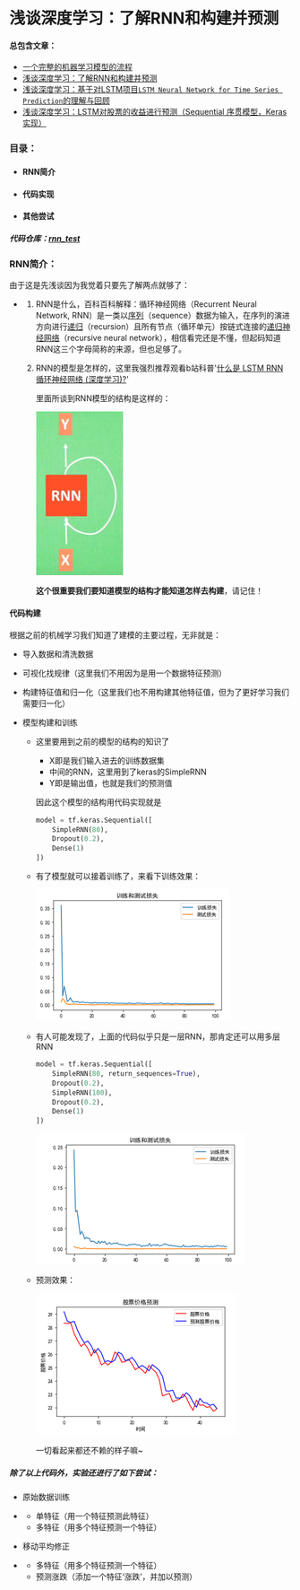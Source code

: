 # 浅谈深度学习：了解RNN和构建并预测

#### 总包含文章：

* [一个完整的机器学习模型的流程](https://blog.csdn.net/linxinloningg/article/details/121685647)
* [浅谈深度学习：了解RNN和构建并预测](https://blog.csdn.net/linxinloningg/article/details/121881042)
* [浅谈深度学习：基于对LSTM项目`LSTM Neural Network for Time Series Prediction`的理解与回顾](https://blog.csdn.net/linxinloningg/article/details/121881068)
* [浅谈深度学习：LSTM对股票的收益进行预测（Sequential 序贯模型，Keras实现）](https://blog.csdn.net/linxinloningg/article/details/121881117)

### 目录：

* #### RNN简介

* #### 代码实现

* #### 其他尝试

##### 代码仓库：[rnn_test](https://github.com/linxinloningg/lstm_learn_test/tree/main/rnn_test)

### RNN简介：

由于这是先浅谈因为我觉着只要先了解两点就够了：

* 1. RNN是什么，百科百科解释：循环神经网络（Recurrent Neural Network, RNN）是一类以[序列](https://baike.baidu.com/item/序列/1302588)（sequence）数据为输入，在序列的演进方向进行[递归](https://baike.baidu.com/item/递归/1740695)（recursion）且所有节点（循环单元）按链式连接的[递归神经网络](https://baike.baidu.com/item/递归神经网络/16020230)（recursive neural network），相信看完还是不懂，但起码知道RNN这三个字母简称的来源，但也足够了。

  2. RNN的模型是怎样的，这里我强烈推荐观看b站科普'[什么是 LSTM RNN 循环神经网络 (深度学习)?](https://www.bilibili.com/video/BV1Vx411j7xF?)'

     里面所谈到RNN模型的结构是这样的：

     ![RNN模型的结构](Readme.assets/image-20211211212615271.png)

     **这个很重要我们要知道模型的结构才能知道怎样去构建**，请记住！

#### 代码构建

根据之前的机械学习我们知道了建模的主要过程，无非就是：

* 导入数据和清洗数据

* 可视化找规律（这里我们不用因为是用一个数据特征预测）

* 构建特征值和归一化（这里我们也不用构建其他特征值，但为了更好学习我们需要归一化）

* 模型构建和训练

  * 这里要用到之前的模型的结构的知识了

    * X即是我们输入进去的训练数据集
    * 中间的RNN，这里用到了keras的SimpleRNN
    * Y即是输出值，也就是我们的预测值

    因此这个模型的结构用代码实现就是

    ```python
    model = tf.keras.Sequential([
        SimpleRNN(80),
        Dropout(0.2),
        Dense(1)
    ])
    ```

  * 有了模型就可以接着训练了，来看下训练效果：

    ![训练效果](Readme.assets/image-20211211214337549.png)

  * 有人可能发现了，上面的代码似乎只是一层RNN，那肯定还可以用多层RNN

    ```python
    model = tf.keras.Sequential([
        SimpleRNN(80, return_sequences=True),
        Dropout(0.2),
        SimpleRNN(100),
        Dropout(0.2),
        Dense(1)
    ])
    ```

    ![训练效果](Readme.assets/image-20211211214735433.png)

  * 预测效果：

    ![预测效果](Readme.assets/image-20211211214826956.png)

    一切看起来都还不赖的样子嘛~

##### 除了以上代码外，实验还进行了如下尝试：

* 原始数据训练

* * 单特征（用一个特征预测此特征）
  * 多特征（用多个特征预测一个特征）
* 移动平均修正
* * 多特征（用多个特征预测一个特征）
  * 预测涨跌（添加一个特征‘涨跌’，并加以预测）